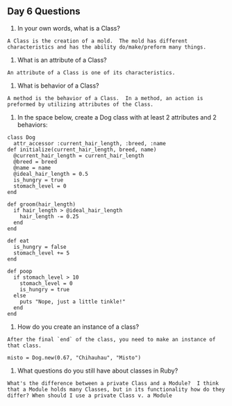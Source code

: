 ## Day 6 Questions

1. In your own words, what is a Class?

  ```
  A Class is the creation of a mold.  The mold has different characteristics and has the ability do/make/preform many things.
  ```

1. What is an attribute of a Class?

  ```
  An attribute of a Class is one of its characteristics.
  ```

1. What is behavior of a Class?

  ```
  A method is the behavior of a Class.  In a method, an action is preformed by utilizing attributes of the Class.
  ```

1. In the space below, create a Dog class with at least 2 attributes and 2 behaviors:

  ```
  class Dog
    attr_accessor :current_hair_length, :breed, :name
  def initialize(current_hair_length, breed, name)
    @current_hair_length = current_hair_length
    @breed = breed
    @name = name
    @ideal_hair_length = 0.5
    is_hungry = true
    stomach_level = 0
  end

  def groom(hair_length)
    if hair_length > @ideal_hair_length
      hair_length -= 0.25
    end
  end

  def eat
    is_hungry = false
    stomach_level += 5
  end

  def poop
    if stomach_level > 10
      stomach_level = 0
      is_hungry = true
    else
      puts "Nope, just a little tinkle!"
    end
  end
  ```

1. How do you create an instance of a class?

  ```
  After the final `end` of the class, you need to make an instance of that class.
  ```
  ```
  misto = Dog.new(0.67, "Chihauhau", "Misto")
  ```

1. What questions do you still have about classes in Ruby?

  ```
  What's the difference between a private Class and a Module?  I think that a Module holds many Classes, but in its functionality how do they differ? When should I use a private Class v. a Module
  ```
